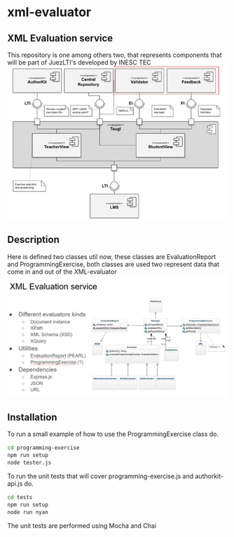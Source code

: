 # xml-evaluator

## XML Evaluation service
This repository is one among others two, that represents components that will be part of JuezLTI's developed by INESC TEC
![Alt text](./docs/JuezLTIs.png/ 'JuezLTIs format')


## Description
Here is defined two classes util now, these classes are EvaluationReport and ProgrammingExercise, both classes are used two represent data that come in and out of the XML-evaluator
![Alt text](./docs/xml-evaluation-service.png/ 'xml-evaluation-service format')


## Installation

To run a small example of how to use the ProgrammingExercise class do. 
```sh
cd programming-exercise
npm run setup
node tester.js
```
To run the unit tests that will cover programming-exercise.js and authorkit-api.js do.
```sh
cd tests
npm run setup
node run nyan
```
The unit tests are performed  using Mocha and Chai


